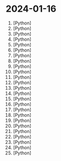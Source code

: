 # 2024-01-16

1. [](https://github.comundefined "A natural language interface for computers") [Python]
2. [](https://github.comundefined "") [Python]
3. [](https://github.comundefined "A curated list of awesome Python frameworks, libraries, software and resources") [Python]
4. [](https://github.comundefined "Accurate line-level text detection and recognition (OCR) in any language") [Python]
5. [](https://github.comundefined "🏡 Open source home automation that puts local control and privacy first.") [Python]
6. [](https://github.comundefined "🗃 Open source self-hosted web archiving. Takes URLs/browser history/bookmarks/Pocket/Pinboard/etc., saves HTML, JS, PDFs, media, and more...") [Python]
7. [](https://github.comundefined "A curated list of awesome Machine Learning frameworks, libraries and software.") [Python]
8. [](https://github.comundefined "Voice data <= 10 mins can also be used to train a good VC model!") [Python]
9. [](https://github.comundefined "Stable Diffusion web UI") [Python]
10. [](https://github.comundefined "A JavaScript / TypeScript / Python / C# / PHP cryptocurrency trading API with support for more than 100 bitcoin/altcoin exchanges") [Python]
11. [](https://github.comundefined "Lutris desktop client") [Python]
12. [](https://github.comundefined "This repository presents a proof-of-concept of CVE-2023-7028") [Python]
13. [](https://github.comundefined "A youtube-dl fork with additional features and fixes") [Python]
14. [](https://github.comundefined "A collection of machine learning examples and tutorials.") [Python]
15. [](https://github.comundefined "Easy-to-use LLM fine-tuning framework (LLaMA, BLOOM, Mistral, Baichuan, Qwen, ChatGLM)") [Python]
16. [](https://github.comundefined "🔎 Hunt down social media accounts by username across social networks") [Python]
17. [](https://github.comundefined "Go ahead and axolotl questions") [Python]
18. [](https://github.comundefined "CapsWriter 的离线版，一个好用的 PC 端的语音输入工具") [Python]
19. [](https://github.comundefined "App that lets you have a verbal conversation with OpenAi's GPT 4") [Python]
20. [](https://github.comundefined "A command-line productivity tool powered by AI large language models like GPT-4, will help you accomplish your tasks faster and more efficiently.") [Python]
21. [](https://github.comundefined "Recovers passwords from pixelized screenshots") [Python]
22. [](https://github.comundefined "코딩테스트 대비 문제집(Baekjoon Online Judge)") [Python]
23. [](https://github.comundefined "A Gradio web UI for Large Language Models. Supports transformers, GPTQ, AWQ, EXL2, llama.cpp (GGUF), Llama models.") [Python]
24. [](https://github.comundefined "The Ethereum Improvement Proposal repository") [Python]
25. [](https://github.comundefined "The Social-Engineer Toolkit (SET) repository from TrustedSec - All new versions of SET will be deployed here.") [Python]
